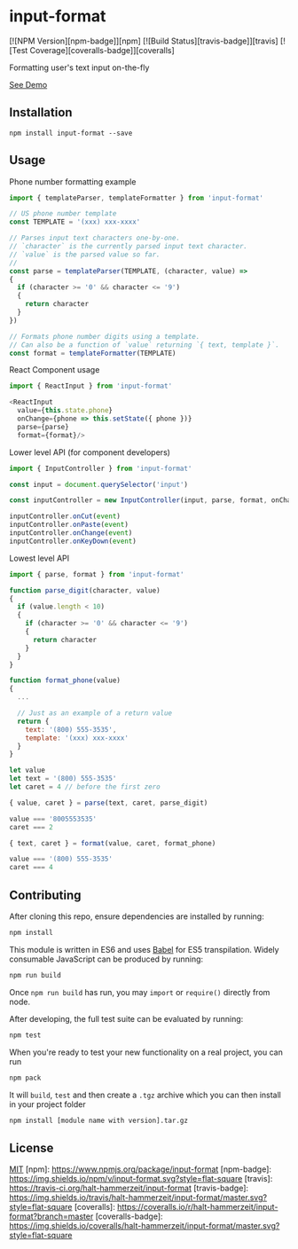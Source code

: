 # input-format

[![NPM Version][npm-badge]][npm]
[![Build Status][travis-badge]][travis]
[![Test Coverage][coveralls-badge]][coveralls]

Formatting user's text input on-the-fly

[See Demo](https://halt-hammerzeit.github.io/input-format/)

## Installation

```
npm install input-format --save
```

## Usage

Phone number formatting example

```js
import { templateParser, templateFormatter } from 'input-format'

// US phone number template
const TEMPLATE = '(xxx) xxx-xxxx'

// Parses input text characters one-by-one.
// `character` is the currently parsed input text character.
// `value` is the parsed value so far.
//
const parse = templateParser(TEMPLATE, (character, value) =>
{
  if (character >= '0' && character <= '9')
  {
    return character
  }
})

// Formats phone number digits using a template.
// Can also be a function of `value` returning `{ text, template }`.
const format = templateFormatter(TEMPLATE)
```

React Component usage

```js
import { ReactInput } from 'input-format'

<ReactInput
  value={this.state.phone}
  onChange={phone => this.setState({ phone })}
  parse={parse}
  format={format}/>
```

Lower level API (for component developers)

```js
import { InputController } from 'input-format'

const input = document.querySelector('input')

const inputController = new InputController(input, parse, format, onChange)

inputController.onCut(event)
inputController.onPaste(event)
inputController.onChange(event)
inputController.onKeyDown(event)
```

Lowest level API

```js
import { parse, format } from 'input-format'

function parse_digit(character, value)
{
  if (value.length < 10)
  {
    if (character >= '0' && character <= '9')
    {
      return character
    }
  }
}

function format_phone(value)
{
  ...

  // Just as an example of a return value
  return {
    text: '(800) 555-3535',
    template: '(xxx) xxx-xxxx'
  }
}

let value
let text = '(800) 555-3535'
let caret = 4 // before the first zero

{ value, caret } = parse(text, caret, parse_digit)

value === '8005553535'
caret === 2

{ text, caret } = format(value, caret, format_phone)

value === '(800) 555-3535'
caret === 4
```

## Contributing

After cloning this repo, ensure dependencies are installed by running:

```sh
npm install
```

This module is written in ES6 and uses [Babel](http://babeljs.io/) for ES5
transpilation. Widely consumable JavaScript can be produced by running:

```sh
npm run build
```

Once `npm run build` has run, you may `import` or `require()` directly from
node.

After developing, the full test suite can be evaluated by running:

```sh
npm test
```

When you're ready to test your new functionality on a real project, you can run

```sh
npm pack
```

It will `build`, `test` and then create a `.tgz` archive which you can then install in your project folder

```sh
npm install [module name with version].tar.gz
```

## License

[MIT](LICENSE)
[npm]: https://www.npmjs.org/package/input-format
[npm-badge]: https://img.shields.io/npm/v/input-format.svg?style=flat-square
[travis]: https://travis-ci.org/halt-hammerzeit/input-format
[travis-badge]: https://img.shields.io/travis/halt-hammerzeit/input-format/master.svg?style=flat-square
[coveralls]: https://coveralls.io/r/halt-hammerzeit/input-format?branch=master
[coveralls-badge]: https://img.shields.io/coveralls/halt-hammerzeit/input-format/master.svg?style=flat-square
